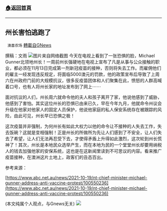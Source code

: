 ###  [:house:返回首頁](https://github.com/ourhimalayas/txt)
---


## 州长害怕逃跑了
` 澳喜农场` [轉載自GNews](https://gnews.org/zh-hans/1605660/)

撰稿：文雨
![](https://assets.gnews.org/wp-content/uploads/2021/10/Picture1-10.jpg)图片来自网络截图
今天在电视上看到了一张恐惧的脸，Michael Gunner北领地州长！一周前州长强硬地在电视上宣布了凡是从事与公众接触的职业，都必须在11月13日完成第一剂新冠疫苗的接种，否则将失去工作。而雇佣他们的雇主一经发现违反规定，将面临5000澳元的罚款，他的政策宣布后导致了上周六在州政府门前的大规模抗议，很多反疫苗团体和人们聚集在此，愤怒的人群高喊着口号，也有人将州长家的地址发布到了网上⋯⋯

面对抗议的人们，州长周六就命令他的夫人和孩子离开了家，他说他感到了威胁，他感到了害怕。其实这位州长的恐惧已由来已久，早在今年九月，他就命令州议会升级在他家对他家人的固定人员保护，他说他家庭的私人保安系统存在被跟踪的风险，由此可见，州长早已恐惧之极！

这次疫苗并非强制，为何州长有如此大权力以他的命令让不接种的人失去工作，失去饭碗？这就是变相强制！正是州长的所做所为先让人们感到了不安全，让人们失去了希望，让人们无法再忍受下去，才使得矛盾上升得如此激烈，这次轮到州长慌神了！其次，州长是本地民众选举产生，而在本地为民的一个堂堂州长却要用纳税人的钱去加强他家的安保系统，这也是在这新闻里读到不可思议的内容。看来推广疫苗接种，在澳洲这片土地上，政客们的丑态百出。

参考来源：

[https://www.abc.net.au/news/2021-10-19/nt-chief-minister-michael-gunner-address-anti-vaccine-protest/100550236](https://www.abc.net.au/news/2021-10-19/nt-chief-minister-michael-gunner-address-anti-vaccine-protest/100550236)

(本文纯属个人观点，与Gnews无关)
![](https://assets.gnews.org/wp-content/uploads/2021/10/澳喜图标2-1.jpg)
